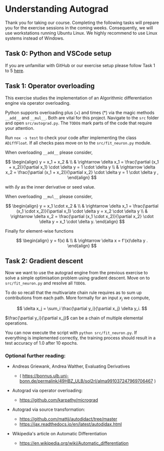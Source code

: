 # Understanding Autograd

Thank you for taking our course. Completing the following tasks will prepare you for the exercise sessions in the coming weeks.
Consequently, we will use workstations running Ubuntu Linux. We highly recommend to use Linux systems instead of Windows.

## Task 0: Python and VSCode setup
If you are unfamiliar with GitHub or our exercise setup please follow Task 1 to 5 [here](https://github.com/Deep-Learning-with-Jax/day_01_exercise_intro).

## Task 1: Operator overloading
This exercise studies the implementation of an Algorithmic differentiation engine via operator overloading.

Python supports overloading plus (+) and times (*) via the magic methods `__add__` and `__mul__`. Both are vital for this project.
Navigate to the `src` folder and open `src/autograd.py`. The `TODO`s mark parts of the code that require your attention.

Run `nox -s test` to check your code after implementing the class `ADiffFloat`. If all checks pass move on to the `src/fit_neuron.py` module.

When overloading `__add__` please consider,

$$
    \begin{align}
        y = x_1 + x_2 & \\ 
        & \rightarrow \delta x_1 = \frac{\partial (x_1 + x_2)}{\partial x_1} \cdot \delta y = 1 \cdot \delta y \\
        & \rightarrow \delta x_2 = \frac{\partial (x_1 + x_2)}{\partial x_2} \cdot \delta y = 1 \cdot \delta y ,
    \end{align}
$$

with $\delta y$ as the inner derivative or seed value.

When overloading `__mul__` please consider,

$$
    \begin{align}
        y = x_1 \cdot x_2 & \\ 
        & \rightarrow \delta x_1 = \frac{\partial (x_1 \cdot  x_2)}{\partial x_1} \cdot \delta y = x_2 \cdot \delta y \\
        & \rightarrow \delta x_2 = \frac{\partial (x_1 \cdot  x_2)}{\partial x_2} \cdot \delta y = x_1 \cdot \delta y.
    \end{align}
$$

Finally for element-wise functions

$$
   \begin{align}
        y = f(x) & \\
                 & \rightarrow \delta x = f'(x)\delta y .
   \end{align}
$$

## Task 2: Gradient descent
Now we want to use the autograd engine from the previous exercise to solve a simple optimisation problem using gradient descent. Move on to `src/fit_neuron.py` and resolve all `TODO`s.

To do so recall that the multivariate chain rule requires as to sum up contributions from each path. More formally for an input $x_j$ we compute,

$$
    \delta x_j = \sum_i \frac{\partial y_i}{\partial x_j} \delta y_i.
$$

$\frac{\partial y_i}{\partial x_j}$ can be a chain of multiple elemental operations.

You can now execute the script with `python src/fit_neuron.py`. If everything is implemented correctly, the training process should result in a test accuracy of 1.0 after 10 epochs. 

### Optional further reading:
- Andreas Griewank, Andrea Walther, Evaluating Derivatives
    - ( https://bonnus.ulb.uni-bonn.de/permalink/49HBZ_ULB/sol2rl/alma991037247969706467 )

- Autograd via operator overloading:
    - https://github.com/karpathy/micrograd

- Autograd via source transformation:
    - https://github.com/mattjj/autodidact/tree/master
    - https://jax.readthedocs.io/en/latest/autodidax.html

- Wikipedia's article on Automatic Differentiation
    - https://en.wikipedia.org/wiki/Automatic_differentiation
